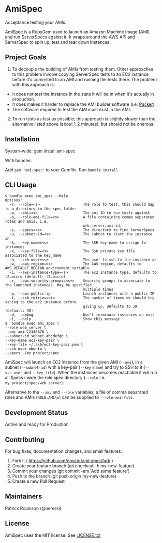 # AmiSpec

Acceptance testing your AMIs.

AmiSpec is a RubyGem used to launch an Amazon Machine Image (AMI) and run ServerSpecs against it. It wraps around the AWS API and ServerSpec to spin up, test and tear down instances.

## Project Goals

1. To decouple the building of AMIs from testing them. Other approaches to this problem involve copying ServerSpec tests to an EC2 instance before it's converted to an AMI and running the tests there.
The problem with this approach is:

- It does not test the instance in the state it will be in when it's actually in production.
- It does makes it harder to replace the AMI builder software (i.e. [Packer](https://github.com/mitchellh/packer)).
- The software required to test the AMI must exist in the AMI.

2. To run tests as fast as possible; this approach is slightly slower than the alternative listed above (about 1-2 minutes), but should not be onerous.

## Installation

System-wide: gem install ami-spec

With bundler:

Add `gem 'ami-spec'` to your Gemfile.
Run `bundle install`

## CLI Usage

```cli
$ bundle exec ami_spec --help
Options:
  -r, --role=<s>                    The role to test, this should map to a directory in the spec folder
  -a, --ami=<s>                     The ami ID to run tests against
  -o, --role-ami-file=<s>           A file containing comma separated roles and amis. i.e.
                                    web_server,ami-id.
  -s, --specs=<s>                   The directory to find ServerSpecs
  -u, --subnet-id=<s>               The subnet to start the instance in
  -k, --key-name=<s>                The SSH key name to assign to instances
  -e, --key-file=<s>                The SSH private key file associated to the key_name
  -h, --ssh-user=<s>                The user to ssh to the instance as
  -w, --aws-region=<s>              The AWS region, defaults to AWS_DEFAULT_REGION environment variable
  -i, --aws-instance-type=<s>       The ec2 instance type, defaults to t2.micro (default: t2.micro)
  -c, --aws-security-groups=<s+>    Security groups to associate to the launched instances. May be specified
                                    multiple times
  -p, --aws-public-ip               Launch instances with a public IP
  -t, --ssh-retries=<i>             The number of times we should try sshing to the ec2 instance before
                                    giving up. Defaults to 30 (default: 30)
  -d, --debug                       Don't terminate instances on exit
  -l, --help                        Show this message
$  bundle exec ami_spec \
--role web_server \
--ami ami-12345678 \
--subnet-id subnet-abcdefgh \
--key-name ec2-key-pair \
--key-file ~/.ssh/ec2-key-pair.pem \
--ssh-user ubuntu \
--specs ./my_project/spec
```

AmiSpec will launch an EC2 instance from the given AMI (`--ami`), in a subnet (`--subnet-id`) with a key-pair (`--key-name`)
and try to SSH to it (`--ssh-user` and `--key-file`).
When the instances becomes reachable it will run all Specs inside the role spec directory (`--role` i.e. `my_project/spec/web_server`).

Alternative to the `--ami` and `--role` variables, a file of comma separated roles and AMIs (`ROLE,AMI\n`) can be supplied to `--role-ami-file`. 

## Development Status

Active and ready for Production

## Contributing

For bug fixes, documentation changes, and small features:
1. Fork it ( https://github.com/envato/ami-spec/fork )
2. Create your feature branch (git checkout -b my-new-feature)
3. Commit your changes (git commit -am 'Add some feature')
4. Push to the branch (git push origin my-new-feature)
5. Create a new Pull Request

## Maintainers

Patrick Robinson (@nemski)

## License

AmiSpec uses the MIT license. See [LICENSE.txt](./LICENSE.txt)
